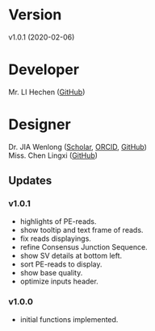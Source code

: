 # Version
v1.0.1 (2020-02-06)

# Developer
Mr. LI Hechen ([GitHub](https://github.com/lhc70000))

# Designer
Dr. JIA Wenlong ([Scholar](https://scholar.google.com.hk/citations?user=eupQCQEAAAAJ), [ORCID](https://orcid.org/0000-0002-7136-9919), [GitHub](https://github.com/Nobel-Justin))<br/>
Miss. Chen Lingxi ([GitHub](https://github.com/paprikachan))

## Updates

### v1.0.1
   - highlights of PE-reads.
   - show tooltip and text frame of reads.
   - fix reads displayings.
   - refine Consensus Junction Sequence.
   - show SV details at bottom left.
   - sort PE-reads to display.
   - show base quality.
   - optimize inputs header.

### v1.0.0
   - initial functions implemented.
